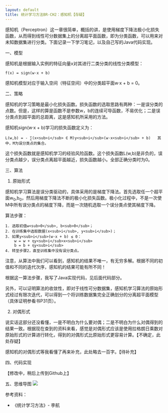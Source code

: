 ```yaml
---
layout: default
title: 统计学习方法BR-CH2：感知机【存疑】
---
```

感知机（Perceptron）这一章很简单，概括的讲，是使用梯度下降法极小化损失函数，从而得到线性可分数据集上的分离超平面函数，即为分类函数，可以用来对未知数据集进行分类。下面记录一下学习笔记，以及自己写的Java代码实现。

一、模型

感知机是根据输入实例的特征向量x对其进行二类分类的线性分类模型：

	f(x) = sign(w·x + b)

感知机模型对应于输入空间（特征空间）中的分类超平面w·x + b = 0。

二、策略

感知机的学习策略是最小化损失函数。损失函数的选取思路有两种：一是误分类的点数。但是，这样的算是函数不是参数w，b的连续可导函数，不易优化；二是误分类点到超平面的总距离，这是感知机所采用的方法。

感知机sign(w·x + b)学习的损失函数定义为：

	L(w,b) = - ∑(x<sub>i</sub> ∈ M)y<sub>i</sub>(w·x<sub>i</sub> + b)	其中，M为误分类点的集合。

这个损失函数就是感知机学习的经验风险函数。这个损失函数L(w,b)是非负的，误分类点越少，误分类点离超平面越近，损失函数越小。全部正确分类时为0。

三、算法

1. 原始形式

感知机学习算法是误分类驱动的，具体采用的是梯度下降法。首先选取任一个超平面w<sub>0</sub>,b<sub>0</sub>，然后用梯度下降法不断的极小化损失函数。极小化过程中，不是一次使M中所有误分类点的梯度下降，而是一次随机选取一个误分类点使其梯度下降。

算法步骤：

	1. 选取初值w<sub>0</sub>, b<sub>0</sub>；
	2. 在训练集中选取数据(x<sub>i</sub>, y<sub>i</sub>)；
	3. 如果y<sub>i</sub>(w·x + b) ≤ 0：
		w = w + ηy<sub>i</sub>x<sub>i</sub>
		b = b + ηy<sub>i</sub>
	4. 转至步骤2，直至训练集中没有误分类点。

注意，从算法中我们可以看到，感知机的结果不唯一，有无穷多解。根据不同的初值和不同的迭代次序，感知机的结果可能有所不同！

根据这一算法步骤，我写了Java实现代码，见后面代码部分。

另外，可以证明算法的收敛性，即对于线性可分数据集，感知机学习算法的原始形式经过有限次迭代，可以得到一个将训练数据集完全正确划分的分离超平面模型（具体证明参看书P31页）。

2. 对偶形式

说实话这部分还没看懂，一是不明白为什么要对偶；二是不明白为什么对偶得到的结果一致。根据现在查到的资料来看，感觉是对偶形式应该是使用拉格朗日乘数对原始形式的计算进行转化，得到的对偶形式比原始形式更容易计算。【不确定，此处存疑】

感知机的对偶形式等我看懂了再来补充，此处略去一百字。【待补充】

四、代码实现

【修改中，稍后上传到Github上】











五、思维导图
<img src="http://arthur503.github.io/blog/assets/pic/201310/2013-10-04-Statistical-Methods-ch2-perceptron.png">

参考资料：

* 《统计学习方法》- 李航
